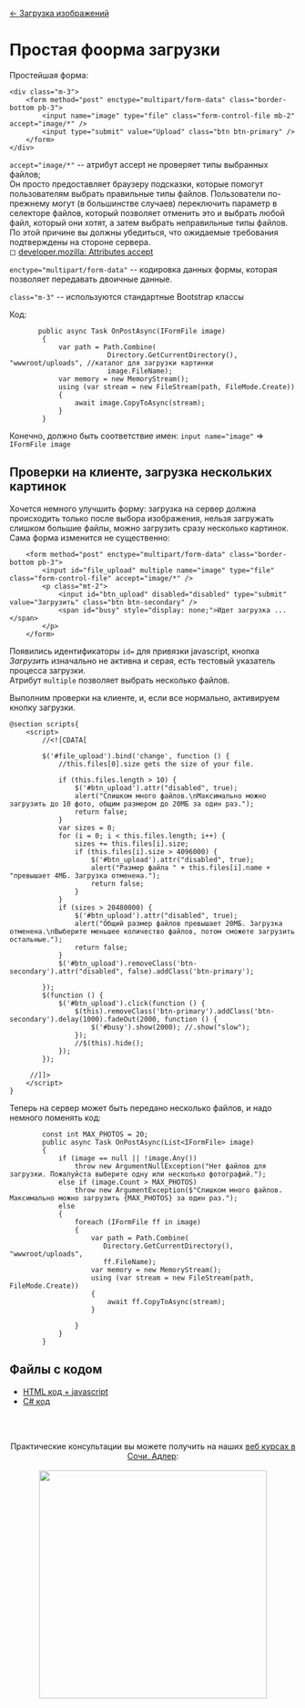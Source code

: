 [← Загрузка изображений](/README.md)  

# Простая фоорма загрузки

Простейшая форма:  

```
<div class="m-3">
    <form method="post" enctype="multipart/form-data" class="border-bottom pb-3">
        <input name="image" type="file" class="form-control-file mb-2" accept="image/*" />
        <input type="submit" value="Upload" class="btn btn-primary" />
    </form>
</div>
```
`accept="image/*"` -- атрибут accept не проверяет типы выбранных файлов;  
 Он просто предоставляет браузеру подсказки, которые помогут пользователям выбрать правильные типы файлов. 
 Пользователи по-прежнему могут (в большинстве случаев) переключить параметр в селекторе файлов,
 который позволяет отменить это и выбрать любой файл, который они хотят, а затем выбрать неправильные типы файлов.  
 По этой причине вы должны убедиться, что ожидаемые требования подтверждены на стороне сервера.  
 ◻ [developer.mozilla: Attributes accept](https://developer.mozilla.org/en-US/docs/Web/HTML/Attributes/accept)  
 
 `enctype="multipart/form-data"` -- кодировка данных формы, которая позволяет передавать двоичные данные.  
 
`class="m-3"` -- используются стандартные Bootstrap классы

Код:
``` 
       public async Task OnPostAsync(IFormFile image)
        {
            var path = Path.Combine(
                        Directory.GetCurrentDirectory(), "wwwroot/uploads", //каталог для загрузки картинки
                        image.FileName); 
            var memory = new MemoryStream();
            using (var stream = new FileStream(path, FileMode.Create))
            {
                await image.CopyToAsync(stream);
            }
        }
```
Конечно, должно быть соответствие имен: `input name="image"` => `IFormFile image`  

## Проверки на клиенте, загрузка нескольких картинок
Хочется немного улучшить форму: загрузка на сервер должна происходить только после выбора изображения, нельзя загружать слишком большие файлы, можно загрузить сразу несколько картинок. Сама форма изменится не существенно:
```
    <form method="post" enctype="multipart/form-data" class="border-bottom pb-3">
        <input id="file_upload" multiple name="image" type="file" class="form-control-file" accept="image/*" />
        <p class="mt-2">
            <input id="btn_upload" disabled="disabled" type="submit" value="Загрузить" class="btn btn-secondary" />
            <span id="busy" style="display: none;">Идет загрузка ...</span>
        </p>
    </form>
```
Появились идентификаторы `id=` для привязки javascript, кнопка *Загрузить* изначально не активна и серая, есть тестовый указатель процесса загрузки.  
Атрибут `multiple` позволяет выбрать несколько файлов.  

Выполним проверки на клиенте, и, если все нормально, активируем кнопку загрузки.
```
@section scripts{
    <script>
        //<![CDATA[

        $('#file_upload').bind('change', function () {
            //this.files[0].size gets the size of your file.

            if (this.files.length > 10) {
                $('#btn_upload').attr("disabled", true);
                alert("Слишком много файлов.\nМаксимально можно загрузить до 10 фото, общим размером до 20МБ за один раз.");
                return false;
            }
            var sizes = 0;
            for (i = 0; i < this.files.length; i++) {
                sizes += this.files[i].size;
                if (this.files[i].size > 4096000) {
                    $('#btn_upload').attr("disabled", true);
                    alert("Размер файла " + this.files[i].name + "превышает 4МБ. Загрузка отменена.");
                    return false;
                }
            }
            if (sizes > 20480000) {
                $('#btn_upload').attr("disabled", true);
                alert("Общий размер файлов превышает 20МБ. Загрузка отменена.\nВыберите меньшее количество файлов, потом сможете загрузить остальные.");
                return false;
            }
            $('#btn_upload').removeClass('btn-secondary').attr("disabled", false).addClass('btn-primary');

        });
        $(function () {
            $('#btn_upload').click(function () {
                $(this).removeClass('btn-primary').addClass('btn-secondary').delay(1000).fadeOut(2000, function () {
                    $('#busy').show(2000); //.show("slow");
                });
                //$(this).hide();
            });
        });

     //]]>
    </script>
}
```

Теперь на сервер может быть передано несколько файлов, и надо немного поменять код:
```
        const int MAX_PHOTOS = 20;
        public async Task OnPostAsync(List<IFormFile> image)
        {
            if (image == null || !image.Any())
                throw new ArgumentNullException("Нет файлов для загрузки. Пожалуйста выберите одну или несколько фотографий.");
            else if (image.Count > MAX_PHOTOS)
                throw new ArgumentException($"Слишком много файлов. Максимально можно загрузить {MAX_PHOTOS} за один раз.");
            else
            {
                foreach (IFormFile ff in image) 
                {
                    var path = Path.Combine(
                       Directory.GetCurrentDirectory(), "wwwroot/uploads", 
                       ff.FileName);
                    var memory = new MemoryStream();
                    using (var stream = new FileStream(path, FileMode.Create))
                    {
                        await ff.CopyToAsync(stream);
                    }

                }
            }
        }
```


## Файлы с кодом
* [HTML код + javascript](https://github.com/creativcode-ru/image-upload-razer-pages/blob/master/ImageUpload/Pages/Upload/Index.cshtml)  
* [C# код](https://github.com/creativcode-ru/image-upload-razer-pages/blob/master/ImageUpload/Pages/Upload/Index.cshtml.cs)    
 

<br /><br />
<p align="center">
  Практические консультации вы можете получить на наших <a  href="http://creativcode.ru/learn" target="_blank" >веб курсах в Сочи, Адлер</a>:<br /><br />
   <a  href="http://creativcode.ru/learn/webnet" target="_blank" title="Курс веб программирования .Net C#" >
  <img src="http://creativcode.ru/img/learn/net-learn.jpg" width="400" alt="">
   </a>
</p>
